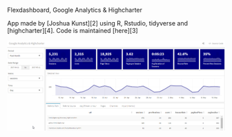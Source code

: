 Flexdashboard, Google Analytics & Highcharter 

App made by [Joshua Kunst][2] using R, Rstudio, tidyverse and [highcharter][4].
Code is maintained [here][3]

![](screenshot.png)
